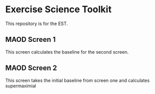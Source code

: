 # Exercise Science Toolkit
This repository is for the EST.

## MAOD Screen 1
This screen calculates the baseline for the second screen.

## MAOD Screen 2
This screen takes the initial baseline from screen one and calculates supermaximial
